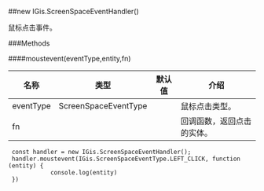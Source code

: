 ##new IGis.ScreenSpaceEventHandler()  
  
鼠标点击事件。  
  
###Methods  
  
####moustevent(eventType,entity,fn)  
  
名称|类型|默认值|介绍  
-|-|-|-      
eventType|ScreenSpaceEventType||鼠标点击类型。  
fn|||回调函数，返回点击的实体。  
  
     const handler = new IGis.ScreenSpaceEventHandler();
     handler.moustevent(IGis.ScreenSpaceEventType.LEFT_CLICK, function (entity) {
                console.log(entity)
     })
